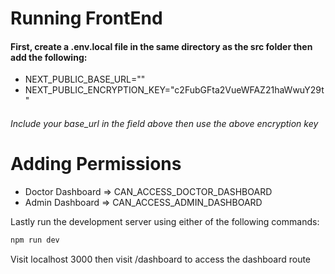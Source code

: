 

# Running FrontEnd

#### First, create a .env.local file in the same directory as the src folder then add the following:

* NEXT_PUBLIC_BASE_URL=""
* NEXT_PUBLIC_ENCRYPTION_KEY="c2FubGFta2VueWFAZ21haWwuY29t"

###### Include your base_url in the field above then use the above encryption key

# Adding Permissions

* Doctor Dashboard => CAN_ACCESS_DOCTOR_DASHBOARD
* Admin Dashboard => CAN_ACCESS_ADMIN_DASHBOARD

Lastly run the development server using either of the following commands:

```bash
npm run dev

```

Visit localhost 3000 then visit /dashboard to access the dashboard route

